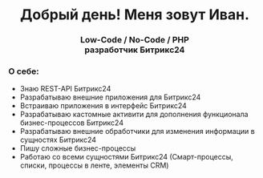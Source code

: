 <div id="header" align="center">
<h1>Добрый день! Меня зовут Иван.</h1>
<h3>Low-Code / No-Code / PHP <br> разработчик Битрикс24</h3>
</div>

### О себе:
- Знаю REST-API Битрикс24
- Разрабатываю внешние приложения для Битрикс24
- Встраиваю приложения в интерфейс Битрикс24
- Разрабатываю кастомные активити для дополнения функционала бизнес-процессов Битрикс24
- Разрабатываю внешние обработчики для изменения информации в сущностях Битрикс24
- Пишу сложные бизнес-процессы
- Работаю со всеми сущностями Битрикс24 (Смарт-процессы, списки, процессы в ленте, элементы CRM)
